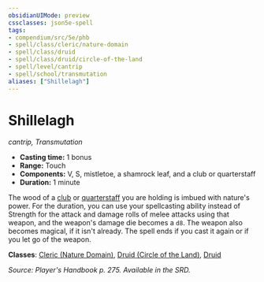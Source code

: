 ```yaml
---
obsidianUIMode: preview
cssclasses: json5e-spell
tags:
- compendium/src/5e/phb
- spell/class/cleric/nature-domain
- spell/class/druid
- spell/class/druid/circle-of-the-land
- spell/level/cantrip
- spell/school/transmutation
aliases: ["Shillelagh"]
---
```

# Shillelagh
*cantrip, Transmutation*  

- **Casting time:** 1 bonus
- **Range:** Touch
- **Components:** V, S, mistletoe, a shamrock leaf, and a club or quarterstaff
- **Duration:** 1 minute

The wood of a [club](/compendium/items/club.md) or [quarterstaff](/compendium/items/quarterstaff.md) you are holding is imbued with nature's power. For the duration, you can use your spellcasting ability instead of Strength for the attack and damage rolls of melee attacks using that weapon, and the weapon's damage die becomes a `d8`. The weapon also becomes magical, if it isn't already. The spell ends if you cast it again or if you let go of the weapon.

**Classes**: [Cleric (Nature Domain)](/compendium/classes/cleric-nature-domain.md), [Druid (Circle of the Land)](/compendium/classes/druid-circle-of-the-land.md), [Druid](/compendium/classes/druid.md)

*Source: Player's Handbook p. 275. Available in the SRD.*